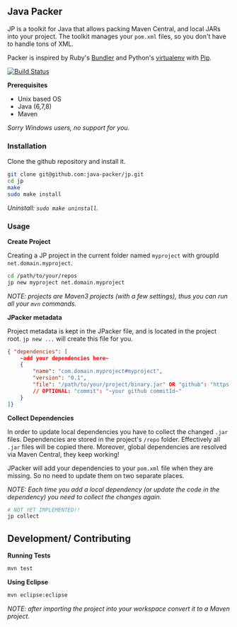 ## Java Packer

JP is a toolkit for Java that allows packing Maven Central, and local JARs into your project. The toolkit manages your `pom.xml` files, so you don't have to handle tons of XML.

Packer is inspired by Ruby's [Bundler](http://bundler.io/) and Python's [virtualenv](https://virtualenv.readthedocs.org/en/latest/) with [Pip](https://pip.readthedocs.org/en/latest/).

[![Build Status](https://travis-ci.org/java-packer/jp.svg?branch=master)](https://travis-ci.org/java-packer/jp)

**Prerequisites**

* Unix based OS
* Java (6,7,8)
* Maven

*Sorry Windows users, no support for you.*

### Installation

Clone the github repository and install it.

```bash
git clone git@github.com:java-packer/jp.git
cd jp
make
sudo make install
```

*Uninstall: `sudo make uninstall`.*


### Usage

**Create Project**

Creating a JP project in the current folder named `myproject` with groupId `net.domain.myproject`.

```bash
cd /path/to/your/repos
jp new myproject net.domain.myproject
```

*NOTE: projects are Maven3 projects (with a few settings), thus you can run all your `mvn` commands.*

**JPacker metadata**

Project metadata is kept in the JPacker file, and is located in the project root. `jp new ...` will create this file for you.

```json
{ "dependencies": [
	~add your dependencies here~
	{
		"name": "com.domain.myproject#myproject",
		"version": "0.1",
		"file": "/path/to/your/project/binary.jar" OR "github": "https://github.com/yourname/repo.git"
		// OPTIONAL: "commit": "~your github commitId~"
	}
]}
```

**Collect Dependencies**

In order to update local dependencies you have to collect the changed `.jar` files. Dependencies are stored in the project's `/repo` folder. Effectively all `.jar` files will be copied there. Moreover, global dependencies are resolved via Maven Central, they keep working!

JPacker will add your dependencies to your `pom.xml` file when they are missing. So no need to update them on two separate places.

*NOTE: Each time you add a local dependency (or update the code in the dependency) you need to collect the changes again.*

```bash
# NOT YET IMPLEMENTED!!
jp collect
```


## Development/ Contributing

**Running Tests**

```bash
mvn test
```

**Using Eclipse**

```bash
mvn eclipse:eclipse
```

*NOTE: after importing the project into your workspace convert it to a Maven project.*






